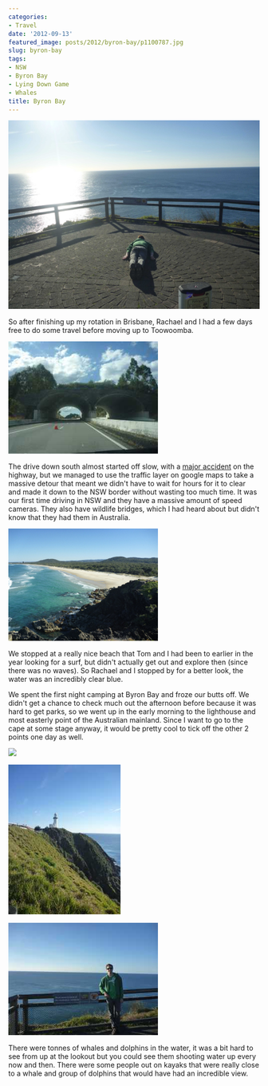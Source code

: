 ```yaml
---
categories:
- Travel
date: '2012-09-13'
featured_image: posts/2012/byron-bay/p1100787.jpg
slug: byron-bay
tags:
- NSW
- Byron Bay
- Lying Down Game
- Whales
title: Byron Bay
---
```


![Byron Lying Down Game](p1100787.jpg)

So after finishing up my rotation in Brisbane, Rachael and I had a few days free to do some travel before moving up to Toowoomba.

![](p1100903.jpg)

The drive down south almost started off slow, with a [major accident](http://www.couriermail.com.au/news/drink-driver-allegedly-behind-tourist-bus-crash-on-the-pacific-highway/story-e6freon6-1226453113271) on the highway, but we managed to use the traffic layer on google maps to take a massive detour that meant we didn't have to wait for hours for it to clear and made it down to the NSW border without wasting too much time. It was our first time driving in NSW and they have a massive amount of speed cameras. They also have wildlife bridges, which I had heard about but didn't know that they had them in Australia.

![](p11007281.jpg)

We stopped at a really nice beach that Tom and I had been to earlier in the year looking for a surf, but didn't actually get out and explore then (since there was no waves). So Rachael and I stopped by for a better look, the water was an incredibly clear blue.

We spent the first night camping at Byron Bay and froze our butts off. We didn't get a chance to check much out the afternoon before because it was hard to get parks, so we went up in the early morning to the lighthouse and most easterly point of the Australian mainland. Since I want to go to the cape at some stage anyway, it would be pretty cool to tick off the other 2 points one day as well.

![](AustraliaMap_Extremities.PNG)

![](p1100771.jpg)

![](p1100778.jpg)

There were tonnes of whales and dolphins in the water, it was a bit hard to see from up at the lookout but you could see them shooting water up every now and then. There were some people out on kayaks that were really close to a whale and group of dolphins that would have had an incredible view.